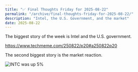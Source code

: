 ```yaml
---
title: "✅ Final Thoughts Friday for 2025-08-22"
permalink: "/archive/final-thoughts-friday-for-2025-08-22/"
description: "Intel, the U.S. Government, and the market"
date: 2025-08-22
---
```


The biggest story of the week is Intel and the U.S. government.

https://www.techmeme.com/250822/p20#a250822p20

The second biggest story is the market reaction.

![INTC was up 5%](https://assets.buttondown.email/images/42b1eabc-5299-411a-843a-8284e70813bb.png?w=960&amp;fit=max)



